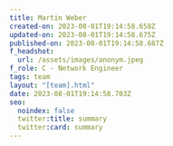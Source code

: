 ```yaml
---
title: Martin Weber
created-on: 2023-08-01T19:14:58.658Z
updated-on: 2023-08-01T19:14:58.675Z
published-on: 2023-08-01T19:14:58.687Z
f_headshot:
  url: /assets/images/anonym.jpeg
f_role: C - Network Engineer
tags: team
layout: "[team].html"
date: 2023-08-01T19:14:58.703Z
seo:
  noindex: false
  twitter:title: summary
  twitter:card: summary
---
```


